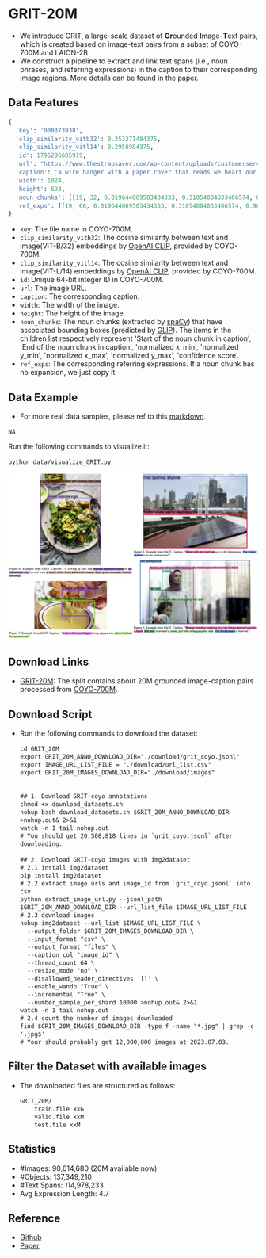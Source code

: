 # GRIT-20M

- We introduce GRIT, a large-scale dataset of **Gr**ounded **I**mage-**T**ext pairs, which is created based on image-text pairs from a subset of COYO-700M and LAION-2B.
- We construct a pipeline to extract and link text spans (i.e., noun phrases, and referring expressions) in the caption to their corresponding image regions.
More details can be found in the paper.

## Data Features

```python
{
  'key': '000373938', 
  'clip_similarity_vitb32': 0.353271484375, 
  'clip_similarity_vitl14': 0.2958984375, 
  'id': 1795296605919, 
  'url': "https://www.thestrapsaver.com/wp-content/uploads/customerservice-1.jpg", 
  'caption': 'a wire hanger with a paper cover that reads we heart our customers', 
  'width': 1024, 
  'height': 693, 
  'noun_chunks': [[19, 32, 0.019644069503434333, 0.31054004033406574, 0.9622142865754519, 0.9603442351023356, 0.79298526], [0, 13, 0.019422357885505368, 0.027634161214033764, 0.9593302408854166, 0.969467560450236, 0.67520964]], 
  'ref_exps': [[19, 66, 0.019644069503434333, 0.31054004033406574, 0.9622142865754519, 0.9603442351023356, 0.79298526], [0, 66, 0.019422357885505368, 0.027634161214033764, 0.9593302408854166, 0.969467560450236, 0.67520964]]
}

```
- `key`: The file name in COYO-700M.
- `clip_similarity_vitb32`: The cosine similarity between text and image(ViT-B/32) embeddings by [OpenAI CLIP](https://github.com/openai/CLIP), provided by COYO-700M.
- `clip_similarity_vitl14`: The cosine similarity between text and image(ViT-L/14) embeddings by [OpenAI CLIP](https://github.com/openai/CLIP), provided by COYO-700M.
- `id`: Unique 64-bit integer ID in COYO-700M.
- `url`: The image URL.
- `caption`: The corresponding caption.
- `width`: The width of the image.
- `height`: The height of the image.
- `noun_chunks`: The noun chunks (extracted by [spaCy](https://spacy.io/)) that have associated bounding boxes (predicted by [GLIP](https://github.com/microsoft/GLIP)). The items in the children list respectively represent 'Start of the noun chunk in caption', 'End of the noun chunk in caption', 'normalized x_min', 'normalized y_min', 'normalized x_max', 'normalized y_max', 'confidence score'.
- `ref_exps`: The corresponding referring expressions. If a noun chunk has no expansion, we just copy it. 

## Data Example

- For more real data samples, please ref to this [markdown](./data_samples.md).

```
NA
```

Run the following commands to visualize it:
```bash
python data/visualize_GRIT.py
```

<div style="display: flex; flex-wrap: wrap;">
  <div style="flex: 50%;">
    <img src="../Examples/GRIT_20M/GRIT_0.png" alt="example0" style="width: 100%;">
    <img src="../Examples/GRIT_20M/GRIT_1.png" alt="example1" style="width: 100%;">
  </div>
  <div style="flex: 50%;">
    <img src="../Examples/GRIT_20M/GRIT_2.png" alt="example2" style="width: 100%;">
    <img src="../Examples/GRIT_20M/GRIT_3.png" alt="example3" style="width: 100%;">
  </div>
</div>


## Download Links

- [GRIT-20M](https://conversationhub.blob.core.windows.net/beit-share-public/kosmos-2/data/GRIT_coyo.jsonl?sv=2021-10-04&st=2023-06-08T11%3A16%3A02Z&se=2033-06-09T11%3A16%3A00Z&sr=c&sp=r&sig=N4pfCVmSeq4L4tS8QbrFVsX6f6q844eft8xSuXdxU48%3D): The split contains about 20M grounded image-caption pairs processed from [COYO-700M](https://huggingface.co/datasets/kakaobrain/coyo-700m).

## Download Script

- Run the following commands to download the dataset:
  ```shell
  cd GRIT_20M  
  export GRIT_20M_ANNO_DOWNLOAD_DIR="./download/grit_coyo.jsonl"
  export IMAGE_URL_LIST_FILE = "./download/url_list.csv"
  export GRIT_20M_IMAGES_DOWNLOAD_DIR="./download/images"


  ## 1. Download GRIT-coyo annotations
  chmod +x download_datasets.sh
  nohup bash download_datasets.sh $GRIT_20M_ANNO_DOWNLOAD_DIR >nohup.out& 2>&1
  watch -n 1 tail nohup.out
  # You should get 20,508,818 lines in `grit_coyo.jsonl` after downloading.

  ## 2. Download GRIT-coyo images with img2dataset
  # 2.1 install img2dataset
  pip install img2dataset
  # 2.2 extract image urls and image_id from `grit_coyo.jsonl` into csv
  python extract_image_url.py --jsonl_path $GRIT_20M_ANNO_DOWNLOAD_DIR --url_list_file $IMAGE_URL_LIST_FILE  
  # 2.3 download images
  nohup img2dataset --url_list $IMAGE_URL_LIST_FILE \
    --output_folder $GRIT_20M_IMAGES_DOWNLOAD_DIR \
    --input_format "csv" \
    --output_format "files" \
    --caption_col "image_id" \
    --thread_count 64 \
    --resize_mode "no" \
    --disallowed_header_directives '[]' \
    --enable_wandb "True" \
    --incremental "True" \
    --number_sample_per_shard 10000 >nohup.out& 2>&1
  watch -n 1 tail nohup.out
  # 2.4 count the number of images downloaded
  find $GRIT_20M_IMAGES_DOWNLOAD_DIR -type f -name "*.jpg" | grep -c '.jpg$'
  # Your should probably get 12,000,000 images at 2023.07.03.
  ```

## Filter the Dataset with available images

- The downloaded files are structured as follows:

    ```
    GRIT_20M/
        train.file xxG
        valid.file xxM
        test.file xxM
    ```

## Statistics

- #Images: 90,614,680 (20M available now)
- #Objects: 137,349,210
- #Text Spans: 114,978,233
- Avg Expression Length: 4.7

## Reference

- [Github](https://github.com/microsoft/unilm/tree/master/kosmos-2#GRIT-large-scale-training-corpus-of-grounded-image-text-pairs)
- [Paper](https://github.com/microsoft/unilm/tree/master/kosmos-2#GRIT-large-scale-training-corpus-of-grounded-image-text-pairs)